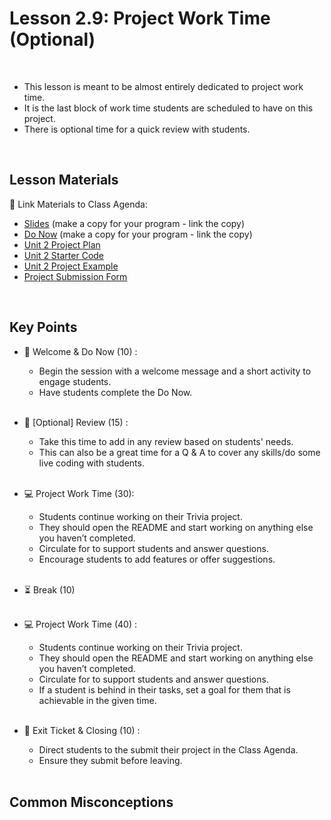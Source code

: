 # Lesson 2.9: Project Work Time (Optional)

<br>

- This lesson is meant to be almost entirely dedicated to project work time.
- It is the last block of work time students are scheduled to have on this project.
- There is optional time for a quick review with students.
<br>

## Lesson Materials

📖 Link Materials to Class Agenda:
- [Slides](https://docs.google.com/presentation/d/15skfS79BOnYL4-jREXpSLFqUSaaAdvYJ3kCW3fDnj4E/edit?usp=sharing) (make a copy for your program - link the copy)
- [Do Now](https://codenation.padlet.org/mikahughes/make-a-copy-flw2-unit-2-project-temp-check-ehnhpfeye9eu0p02) (make a copy for your program - link the copy)
- [Unit 2 Project Plan](https://docs.google.com/document/d/19vMZ4mt0Qv0xn42BaK-Lo67ufpCPt2X0kvzaAU2UEGU/edit?usp=sharing)
- [Unit 2 Starter Code](https://github.com/itscodenation/flw2-trivia-23-24-starter)
- [Unit 2 Project Example](https://csb-etsuz6.netlify.app/)
- [Project Submission Form](https://forms.gle/5BQLyaNjbMnQd1du9)


<br>

## Key Points

- 👋 Welcome & Do Now (10) :
    - Begin the session with a welcome message and a short activity to engage students.
    - Have students complete the Do Now.<br><br>

- 🔄 [Optional] Review (15) :
    - Take this time to add in any review based on students' needs.
    - This can also be a great time for a Q & A to cover any skills/do some live coding with students.<br><br>

- 💻 Project Work Time (30):
    - Students continue working on their Trivia project.
    - They should open the README and start working on anything else you haven’t completed.
    - Circulate for to support students and answer questions.
    - Encourage students to add features or offer suggestions.<br><br>

- ⏳ Break (10)<br><br>

- 💻 Project Work Time (40) :
    - Students continue working on their Trivia project.
    - They should open the README and start working on anything else you haven’t completed.
    - Circulate for to support students and answer questions.
    - If a student is behind in their tasks, set a goal for them that is achievable in the given time.<br><br>

- 👋 Exit Ticket & Closing (10) :
    - Direct students to the submit their project in the Class Agenda.
    - Ensure they submit before leaving.<br><br>


## Common Misconceptions
